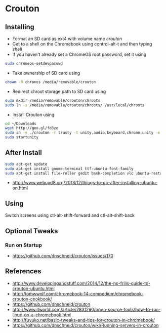 # Crouton

## Installing

* Format an SD card as ext4 with volume name *crouton*
* Get to a shell on the Chromebook using control-alt-t and then typing *shell*
* If you haven't already set a ChromeOS root password, set it using
``` sh
sudo chromeos-setdevpasswd
```
    
* Take ownership of SD card using
``` sh
chown -R chronos /media/removable/crouton
```
    
* Redirect chroot storage path to SD card using
``` sh
sudo mkdir /media/removable/crouton/chroots
sudo ln -s /media/removable/crouton/chroots/ /usr/local/chroots
```

* Install Crouton using
``` sh
cd ~/Downloads
wget http://goo.gl/fd3zc
sudo sh -e ./crouton -r trusty -t unity,audio,keyboard,chrome,unity -e
sudo startunity
```

## After Install
``` sh
sudo apt-get update
sudo apt-get install gnome-terminal ttf-ubuntu-font-family
sudo apt-get install file-roller gedit bash-completion vlc ubuntu-restricted-extras software-center synaptic
```
    
* http://www.webupd8.org/2013/12/things-to-do-after-installing-ubuntu-on.html

## Using

Switch screens using ctl-alt-shift-forward and ctl-alt-shift-back

## Optional Tweaks

### Run on Startup

* https://github.com/dnschneid/crouton/issues/170

## References

* http://www.developingandstuff.com/2014/12/the-no-frills-guide-to-crouton-ubuntu.html
* http://tomwwolf.com/chromebook-14-compedium/chromebook-crouton-cookbook/
* https://github.com/dnschneid/crouton
* http://www.itworld.com/article/2831260/open-source-tools/how-to-run-linux-on-a-chromebook.html
* http://fuyuko.net/basic-tweaks-and-tips-for-crouton-in-chromebook/
* https://github.com/dnschneid/crouton/wiki/Running-servers-in-crouton
